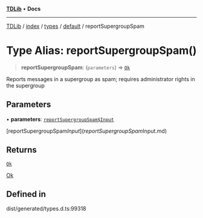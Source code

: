 [**TDLib**](../../../../../../README.md) • **Docs**

***

[TDLib](../../../../../../modules.md) / [index](../../../../../README.md) / [types](../../../README.md) / [default](../README.md) / reportSupergroupSpam

# Type Alias: reportSupergroupSpam()

> **reportSupergroupSpam**: (`parameters`) => [`Ok`](Ok-1.md)

Reports messages in a supergroup as spam; requires administrator rights in the supergroup

## Parameters

• **parameters**: [`reportSupergroupSpam$Input`](reportSupergroupSpam$Input.md)

[reportSupergroupSpam$Input](reportSupergroupSpam$Input.md)

## Returns

[`Ok`](Ok-1.md)

[Ok](Ok-1.md)

## Defined in

dist/generated/types.d.ts:99318
